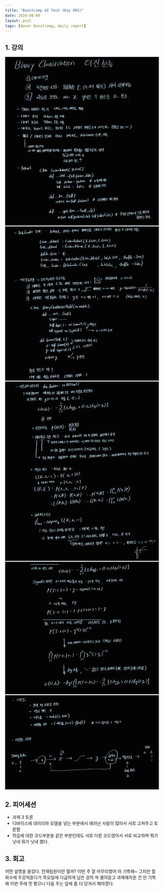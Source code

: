 ```yaml
---
title: "Boostcamp AI Tech (Day 005)"
date: 2024-08-09
layout: post
tags: [Naver Boostcamp, daily report]
---
```

## 1. 강의
![week1_15](/assets/image/image23.png)
![week1_16](/assets/image/image24.png)
![week1_17](/assets/image/image25.png)
![week1_18](/assets/image/image26.png)
![week1_19](/assets/image/image27.png)

## 2. 피어세션
- 과제 3 토론
- 디바이스에 데이터와 모델을 넣는 부분에서 에러난 사람이 많아서 서로 고쳐주고 토론함
- 학습에 대한 코드부분을 같은 부분인데도 서로 다른 코드였어서 서로 비교하며 뭐가 낫네 뭐가 낫네 했다.


## 3. 회고
어떤 설명을 들었다. 천재팀원이란 뭘까?
이번 주 잘 마무리했어 아 기특해~
그치만 월화수에 두강씩듣다가 목요일에 다급하게 남은 강의 싹 몰아듣고 과제해치운 건 안 기특해
이번 주에 맛 봤으니 다음 주는 앞에 좀 더 당겨서 해야겠다. 